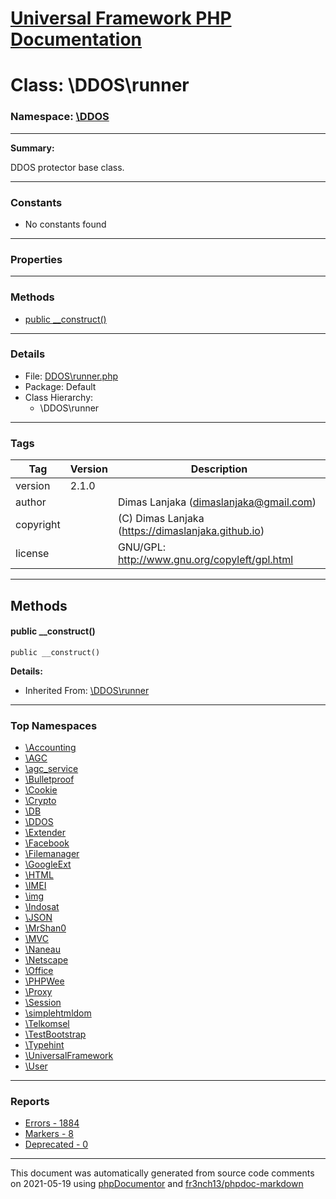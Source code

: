 # [Universal Framework PHP Documentation](../home.md)

# Class: \DDOS\runner
### Namespace: [\DDOS](../namespaces/DDOS.md)
---
**Summary:**

DDOS protector base class.

---
### Constants
* No constants found
---
### Properties
---
### Methods
* [public __construct()](../classes/DDOS.runner.md#method___construct)
---
### Details
* File: [DDOS\runner.php](../files/DDOS.runner.md)
* Package: Default
* Class Hierarchy:
  * \DDOS\runner
---
### Tags
| Tag | Version | Description |
| --- | ------- | ----------- |
| version | 2.1.0 |  |
| author |  | Dimas Lanjaka (dimaslanjaka@gmail.com) |
| copyright |  | (C) Dimas Lanjaka (https://dimaslanjaka.github.io) |
| license |  | GNU/GPL: http://www.gnu.org/copyleft/gpl.html |

---
## Methods
<a name="method___construct" class="anchor"></a>
#### public __construct() 

```
public __construct() 
```

**Details:**
* Inherited From: [\DDOS\runner](../classes/DDOS.runner.md)





---

### Top Namespaces

* [\Accounting](../namespaces/Accounting.md)
* [\AGC](../namespaces/AGC.md)
* [\agc_service](../namespaces/agc_service.md)
* [\Bulletproof](../namespaces/Bulletproof.md)
* [\Cookie](../namespaces/Cookie.md)
* [\Crypto](../namespaces/Crypto.md)
* [\DB](../namespaces/DB.md)
* [\DDOS](../namespaces/DDOS.md)
* [\Extender](../namespaces/Extender.md)
* [\Facebook](../namespaces/Facebook.md)
* [\Filemanager](../namespaces/Filemanager.md)
* [\GoogleExt](../namespaces/GoogleExt.md)
* [\HTML](../namespaces/HTML.md)
* [\IMEI](../namespaces/IMEI.md)
* [\img](../namespaces/img.md)
* [\Indosat](../namespaces/Indosat.md)
* [\JSON](../namespaces/JSON.md)
* [\MrShan0](../namespaces/MrShan0.md)
* [\MVC](../namespaces/MVC.md)
* [\Naneau](../namespaces/Naneau.md)
* [\Netscape](../namespaces/Netscape.md)
* [\Office](../namespaces/Office.md)
* [\PHPWee](../namespaces/PHPWee.md)
* [\Proxy](../namespaces/Proxy.md)
* [\Session](../namespaces/Session.md)
* [\simplehtmldom](../namespaces/simplehtmldom.md)
* [\Telkomsel](../namespaces/Telkomsel.md)
* [\TestBootstrap](../namespaces/TestBootstrap.md)
* [\Typehint](../namespaces/Typehint.md)
* [\UniversalFramework](../namespaces/UniversalFramework.md)
* [\User](../namespaces/User.md)

---

### Reports
* [Errors - 1884](../reports/errors.md)
* [Markers - 8](../reports/markers.md)
* [Deprecated - 0](../reports/deprecated.md)

---

This document was automatically generated from source code comments on 2021-05-19 using [phpDocumentor](http://www.phpdoc.org/) and [fr3nch13/phpdoc-markdown](https://github.com/fr3nch13/phpdoc-markdown)
